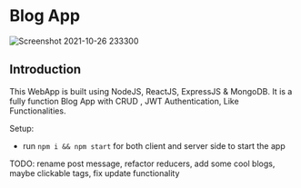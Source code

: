 # Blog App

![Screenshot 2021-10-26 233300](https://user-images.githubusercontent.com/65129632/138936697-cd0ec98a-ad77-43f3-9966-16a7178a43ed.png)

## Introduction
This WebApp is built using NodeJS, ReactJS, ExpressJS & MongoDB. It is a fully function Blog App with CRUD , JWT Authentication, Like Functionalities.

Setup:
- run ```npm i && npm start``` for both client and server side to start the app

TODO: rename post message, refactor reducers, add some cool blogs, maybe clickable tags, fix update functionality

